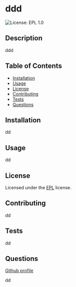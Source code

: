 
  # ddd

  ![License: EPL 1.0](https://img.shields.io/badge/License-EPL-red.svg)

  ## Description
  
  ddd

  ## Table of Contents

  - [Installation](#installation)
  - [Usage](#usage)
  - [License](#license)
  - [Contributing](#contributing)
  - [Tests](#tests)
  - [Questions](#questions)

  ## Installation

  dd 

  ## Usage

  dd   

  ## License

  Licensed under the [EPL](https://opensource.org/licenses/EPL-1.0) license.

  ## Contributing

  dd
  
  ## Tests

  dd
  
  ## Questions

  [Github profile](https://github.com/ddd)

  dd

  